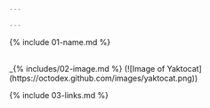 ```yaml
---

---
```

{% include 01-name.md %}

<br>
_{% includes/02-image.md %}
(![Image of Yaktocat](https://octodex.github.com/images/yaktocat.png)) 


<br>

  {% include 03-links.md %}

